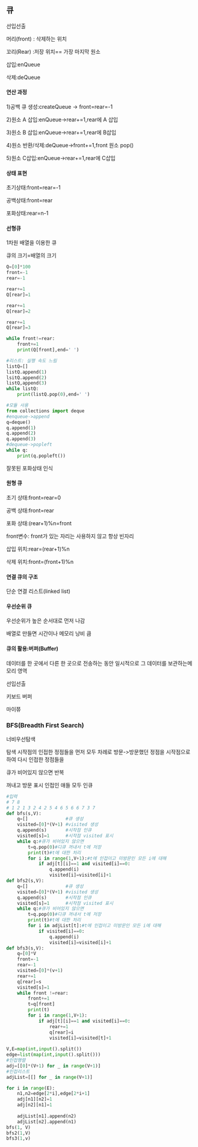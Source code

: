 ## 큐

선입선출

머리(front) : 삭제하는 위치

꼬리(Rear) :저장 위치== 가장 마지막 원소

삽입:enQueue

삭제:deQueue

#### 연산 과정

1)공백 큐 생성:createQueue -> front=rear=-1

2)원소 A 삽입:enQueue->rear+=1,rear에 A 삽입

3)원소 B 삽입:enQueue->rear+=1,rear에 B삽입

4)원소 반환/삭제:deQueue->front+=1,front 원소 pop()

5)원소 C삽입:enQueue->rear+=1,rear에 C삽입

#### 상태 표현

초기상태:front=rear=-1

공백상태:front=rear

포화상태:rear=n-1

#### 선형큐

1차원 배열을 이용한 큐

큐의 크기=배열의 크기

```python
Q=[0]*100
front=-1
rear=-1

rear+=1
Q[rear]=1

rear+=1
Q[rear]=2

rear+=1
Q[rear]=3

while front!=rear:
    front+=1
    print(Q[front],end=' ')

#리스트: 실행 속도 느림
listQ=[]
listQ.append(1)
lsitQ.append(2)
listQ,append(3)
while listQ:
    print(listQ.pop(0),end=' ')

#모듈 사용
from collections import deque
#enqueue->append
q=deque()
q.append(1)
q.append(2)
q.append(3)
#dequeue->popleft
while q:
    print(q.popleft())
```

잘못된 포화상태 인식

#### 원형 큐

초기 상태:front=rear=0

공백 상태:front=rear

포화 상태:(rear+1)%n=front

front변수: front가 있는 자리는 사용하지 않고 항상 빈자리

삽입 위치:rear=(rear+1)%n

삭제 위치:front=(front+1)%n

#### 연결 큐의 구조

단순 연결 리스트(linked list)

#### 우선순위 큐

우선순위가 높은 순서대로 먼저 나감

배열로 만들면 시간이나 메모리 낭비 큼



#### 큐의 활용:버퍼(Buffer)

데이터를 한 곳에서 다른 한 곳으로 전송하는 동안 일시적으로 그 데이터를 보관하는메모리 영역

선입선출



키보드 버퍼

마이쮸



### BFS(Breadth First Search)

너비우선탐색

탐색 시작점의 인접한 정점들을 먼저 모두 차례로 방문->방문했던 정점을 시작점으로 하여 다시 인접한 정점들을

큐가 비어있지 않으면 반복

꺼내고 방문 표시 인접인 애들 모두 인큐

```python
#입력 
# 7 8
# 1 2 1 3 2 4 2 5 4 6 5 6 6 7 3 7
def bfs(s,V):
    q=[]              #큐 생성
    visited=[0]*(V+1) #visited 생성
    q.append(s)       #시작점 인큐
    visited[s]=1      #시작점 visited 표시
    while q:#큐가 비어있지 않으면
    	t=q.pop(0)#디큐 꺼내서 t에 저장
    	print(t)#t에 대한 처리
    	for i in range(1,V+1):#t에 인접이고 미방문인 모든 i에 대해
          	if adj[t][i]==1 and visited[i]==0:
                q.append(i)
                visited[i]=visited[i]+1
def bfs2(s,V):
    q=[]              #큐 생성
    visited=[0]*(V+1) #visited 생성
    q.append(s)       #시작점 인큐
    visited[s]=1      #시작점 visited 표시
    while q:#큐가 비어있지 않으면
    	t=q.pop(0)#디큐 꺼내서 t에 저장
    	print(t)#t에 대한 처리
    	for i in adjList[t]:#t에 인접이고 미방문인 모든 i에 대해
          	if visited[i]==0:
                q.append(i)
                visited[i]=visited[i]+1
def bfs3(s,V):
    q=[0]*V
    front=-1
    rear=-1
    visited=[0]*(v+1)
    rear+=1
    q[rear]=s
    visited[s]=1
    while front !=rear:
        front+=1
        t=q[front]
        print(t)
        for i in range(1,V+1):
            if adj[t][i]==1 and visited[i]==0:
                rear+=1
                q[rear]=i
                visited[i]=visited[t]+1
                
V,E=map(int,input().split())
edge=list(map(int,input().split()))
#인접행렬
adj=[[0]*(V+1) for _ in range(V+1)]
#인접리스트
adjList=[[] for _ in range(V+1)]

for i in range(E):
    n1,n2=edge[2*i],edge[2*i+1]
    adj[n1][n2]=1
    adj[n2][n1]=1
    
    adjList[n1].append(n2)
    adjList[n2].append(n1)
bfs(1, V)
bfs2(1,V)
bfs3(1,v)
```







